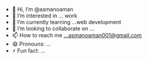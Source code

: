 - 👋 Hi, I’m @asmanoaman
- 👀 I’m interested in ... work
- 🌱 I’m currently learning ...web development
- 💞️ I’m looking to collaborate on ...
- 📫 How to reach me ...asmanoaman001@gmail.com
- 😄 Pronouns: ...
- ⚡ Fun fact: ...

<!---
asmanoaman/asmanoaman is a ✨ special ✨ repository because its `README.md` (this file) appears on your GitHub profile.
You can click the Preview link to take a look at your changes.
--->
